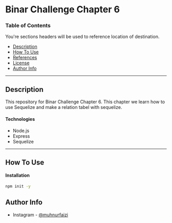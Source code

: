 ﻿# Binar Challenge Chapter 6

### Table of Contents

You're sections headers will be used to reference location of destination.

- [Description](#description)
- [How To Use](#how-to-use)
- [References](#references)
- [License](#license)
- [Author Info](#author-info)

---

## Description

This repository for Binar Challenge Chapter 6. This chapter we learn how to use Sequelize and make a relation tabel with sequelize.

#### Technologies

- Node.js
- Express
- Sequelize 

---

## How To Use

#### Installation

```sh
npm init -y
```



## Author Info

- Instagram - [@muhnurfaizi](https://www.instagram.com/muhnurfaizi/)
